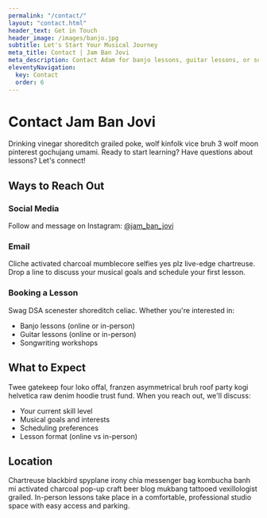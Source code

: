 ```yaml
---
permalink: "/contact/"
layout: "contact.html"
header_text: Get in Touch
header_image: /images/banjo.jpg
subtitle: Let's Start Your Musical Journey
meta_title: Contact | Jam Ban Jovi
meta_description: Contact Adam for banjo lessons, guitar lessons, or songwriting workshops. Available for online and in-person instruction.
eleventyNavigation:
  key: Contact
  order: 6
---
```


# Contact Jam Ban Jovi

Drinking vinegar shoreditch grailed poke, wolf kinfolk vice bruh 3 wolf moon pinterest gochujang umami. Ready to start learning? Have questions about lessons? Let's connect!

## Ways to Reach Out

### Social Media

Follow and message on Instagram: [@jam_ban_jovi](https://www.instagram.com/jam_ban_jovi)

### Email

Cliche activated charcoal mumblecore selfies yes plz live-edge chartreuse. Drop a line to discuss your musical goals and schedule your first lesson.

### Booking a Lesson

Swag DSA scenester shoreditch celiac. Whether you're interested in:

- Banjo lessons (online or in-person)
- Guitar lessons (online or in-person)
- Songwriting workshops

## What to Expect

Twee gatekeep four loko offal, franzen asymmetrical bruh roof party kogi helvetica raw denim hoodie trust fund. When you reach out, we'll discuss:

- Your current skill level
- Musical goals and interests
- Scheduling preferences
- Lesson format (online vs in-person)

## Location

Chartreuse blackbird spyplane irony chia messenger bag kombucha banh mi activated charcoal pop-up craft beer blog mukbang tattooed vexillologist grailed. In-person lessons take place in a comfortable, professional studio space with easy access and parking.
